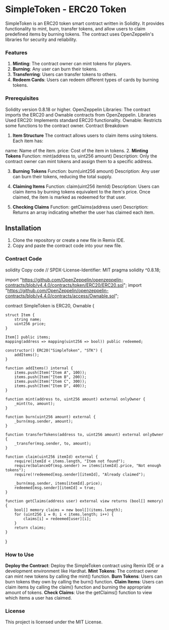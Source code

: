 # SimpleToken - ERC20 Token

SimpleToken is an ERC20 token smart contract written in Solidity. It provides functionality to mint, burn, transfer tokens, and allow users to claim predefined items by burning tokens. The contract uses OpenZeppelin's libraries for security and reliability.

### Features
1. **Minting**: The contract owner can mint tokens for players.
2. **Burning**: Any user can burn their tokens.
3. **Transferring**: Users can transfer tokens to others.
4. **Redeem Cards**: Users can redeem different types of cards by burning tokens.
   
### Prerequisites
Solidity version 0.8.18 or higher.
OpenZeppelin Libraries: The contract imports the ERC20 and Ownable contracts from OpenZeppelin.
Libraries Used
ERC20: Implements standard ERC20 functionality.
Ownable: Restricts some functions to the contract owner.
Contract Breakdown
1. **Item Structure**
The contract allows users to claim items using tokens. Each item has:

name: Name of the item.
price: Cost of the item in tokens.
2. **Minting Tokens**
Function: mint(address to, uint256 amount)
Description: Only the contract owner can mint tokens and assign them to a specific address.

3. **Burning Tokens**
Function: burn(uint256 amount)
Description: Any user can burn their tokens, reducing the total supply.

4. **Claiming Items**
Function: claim(uint256 itemId)
Description: Users can claim items by burning tokens equivalent to the item's price. Once claimed, the item is marked as redeemed for that user.

5. **Checking Claims**
Function: getClaims(address user)
Description: Returns an array indicating whether the user has claimed each item.

## Installation

1. Clone the repository or create a new file in Remix IDE.
2. Copy and paste the contract code into your new file.

### Contract Code
solidity
Copy code
// SPDX-License-Identifier: MIT
pragma solidity ^0.8.18;

import "https://github.com/OpenZeppelin/openzeppelin-contracts/blob/v4.4.0/contracts/token/ERC20/ERC20.sol";
import "https://github.com/OpenZeppelin/openzeppelin-contracts/blob/v4.4.0/contracts/access/Ownable.sol";

contract SimpleToken is ERC20, Ownable {

    struct Item {
        string name;
        uint256 price;
    }

    Item[] public items;
    mapping(address => mapping(uint256 => bool)) public redeemed;

    constructor() ERC20("SimpleToken", "STK") {
        addItems();
    }

    function addItems() internal {
        items.push(Item("Item A", 100));
        items.push(Item("Item B", 200));
        items.push(Item("Item C", 300));
        items.push(Item("Item D", 400));
    }

    function mint(address to, uint256 amount) external onlyOwner {
        _mint(to, amount);
    }

    function burn(uint256 amount) external {
        _burn(msg.sender, amount);
    }

    function transferTokens(address to, uint256 amount) external onlyOwner {
        _transfer(msg.sender, to, amount);
    }

    function claim(uint256 itemId) external {
        require(itemId < items.length, "Item not found");
        require(balanceOf(msg.sender) >= items[itemId].price, "Not enough tokens");
        require(!redeemed[msg.sender][itemId], "Already claimed");

        _burn(msg.sender, items[itemId].price);
        redeemed[msg.sender][itemId] = true;
    }

    function getClaims(address user) external view returns (bool[] memory) {
        bool[] memory claims = new bool[](items.length);
        for (uint256 i = 0; i < items.length; i++) {
            claims[i] = redeemed[user][i];
        }
        return claims;
    }
}
### How to Use

**Deploy the Contract**: Deploy the SimpleToken contract using Remix IDE or a development environment like Hardhat.
**Mint Tokens**: The contract owner can mint new tokens by calling the mint() function.
**Burn Tokens**: Users can burn tokens they own by calling the burn() function.
**Claim Items**: Users can claim items by calling the claim() function and burning the appropriate amount of tokens.
**Check Claims**: Use the getClaims() function to view which items a user has claimed.

### License
This project is licensed under the MIT License.
